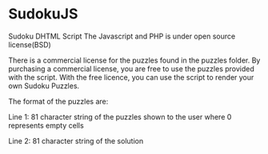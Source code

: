 # SudokuJS

Sudoku DHTML Script
The Javascript and PHP is under open source license(BSD)

There is a commercial license for the puzzles found in the puzzles folder. By purchasing a commercial license, you are free to use the puzzles provided with the script. With the free licence, you can use the script to render your own Sudoku Puzzles.

The format of the puzzles are:

Line 1: 81 character string of the puzzles shown to the user where 0 represents empty cells

Line 2: 81 character string of the solution

